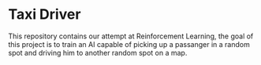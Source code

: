 # Taxi Driver

This repository contains our attempt at Reinforcement Learning, the goal of this project is to train an AI capable of picking up a passanger in a random spot and driving him to another random spot on a map.
